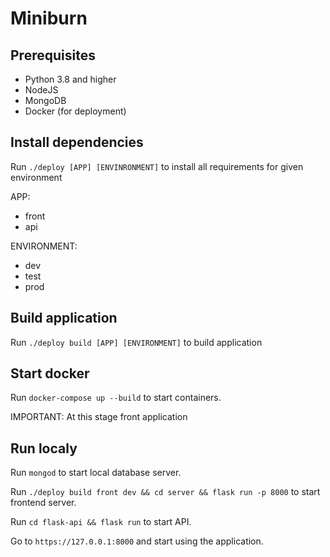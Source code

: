 # Miniburn

## Prerequisites

- Python 3.8 and higher
- NodeJS
- MongoDB
- Docker (for deployment)

## Install dependencies

Run `./deploy [APP] [ENVINRONMENT]` to install all requirements for given environment

APP:
- front
- api

ENVIRONMENT:
- dev
- test
- prod

## Build application

Run `./deploy build [APP] [ENVIRONMENT]` to build application

## Start docker

Run `docker-compose up --build` to start containers. 

IMPORTANT: At this stage front application 

## Run localy

Run `mongod` to start local database server. 

Run `./deploy build front dev && cd server && flask run -p 8000` to start frontend server.  

Run `cd flask-api && flask run` to start API.

Go to `https://127.0.0.1:8000` and start using the application. 